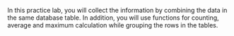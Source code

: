 In this practice lab, you will collect the information by combining the data in the same database table. In addition, you will use functions for counting, average and maximum calculation while grouping the rows in the tables.

